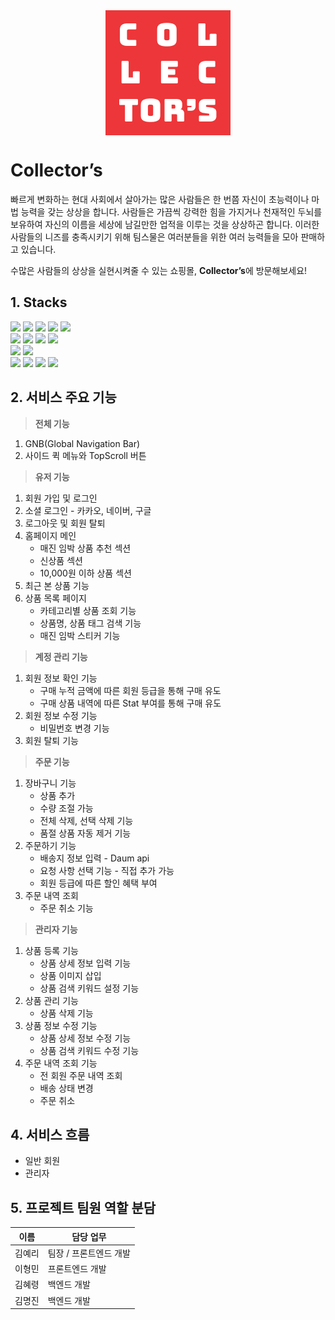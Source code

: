 <img src="/src/views/box_logo.png" alt="Collector's" style="margin: 0 auto; display: block;"/>

# Collector’s

빠르게 변화하는 현대 사회에서 살아가는 많은 사람들은 한 번쯤 자신이 초능력이나 마법 능력을 갖는 상상을 합니다. 사람들은 가끔씩 강력한 힘을 가지거나 천재적인 두뇌를 보유하여 자신의 이름을 세상에 남길만한 업적을 이루는 것을 상상하곤 합니다. 이러한 사람들의 니즈를 충족시키기 위해 팀스물은 여러분들을 위한 여러 능력들을 모아 판매하고 있습니다.

수많은 사람들의 상상을 실현시켜줄 수 있는 쇼핑몰, **Collector’s**에 방문해보세요!


## 1. Stacks
<img src="https://img.shields.io/badge/HTML5-E34F26?style=flat&logo=HTML5&logoColor=white" />
<img src="https://img.shields.io/badge/CSS3-1572B6?style=flat&logo=CSS3&logoColor=white" />
<img src="https://img.shields.io/badge/JavaScript-F7DF1E?style=flat&logo=JavaScript&logoColor=white" />
<img src="https://img.shields.io/badge/Swiper-6332F6?style=flat&logo=Swiper&logoColor=white" />
<img src="https://img.shields.io/badge/Font Awesome-528DD7?style=flat&logo=FontAwesome&logoColor=white" />
<br />
<img src="https://img.shields.io/badge/Node.js-339933?style=flat&logo=Node.js&logoColor=white" />
<img src="https://img.shields.io/badge/Express-000000?style=flat&logo=Express&logoColor=white" />
<img src="https://img.shields.io/badge/MongoDB-47A248?style=flat&logo=MongoDB&logoColor=white" />
<img src="https://img.shields.io/badge/AmazonS3-569A31?style=flat&logo=AmazonS3&logoColor=white" />
<br />
<img src="https://img.shields.io/badge/Git-F05032?style=flat&logo=Git&logoColor=white" />
<img src="https://img.shields.io/badge/GitLab-FC6D26?style=flat&logo=GitLab&logoColor=white" />
<br />
<img src="https://img.shields.io/badge/Prettier-F7B93E?style=flat&logo=Prettier&logoColor=white" />
<img src="https://img.shields.io/badge/Notion-000000?style=flat&logo=Notion&logoColor=white" />
<img src="https://img.shields.io/badge/Figma-F24E1E?style=flat&logo=Figma&logoColor=white" />
<img src="https://img.shields.io/badge/VS Code-007ACC?&style=flat&logo=visualstudiocode&logoColor=white" />


## 2. 서비스 주요 기능

> **전체 기능**
> 
1. GNB(Global Navigation Bar)
2. 사이드 퀵 메뉴와 TopScroll 버튼

> **유저 기능**
> 
1. 회원 가입 및 로그인
2. 소셜 로그인 - 카카오, 네이버, 구글
3. 로그아웃 및 회원 탈퇴
4. 홈페이지 메인
    - 매진 임박 상품 추천 섹션
    - 신상품 섹션
    - 10,000원 이하 상품 섹션
5. 최근 본 상품 기능
6. 상품 목록 페이지
    - 카테고리별 상품 조회 기능
    - 상품명, 상품 태그 검색 기능
    - 매진 임박 스티커 기능

> **계정 관리 기능**
> 
1. 회원 정보 확인 기능
    - 구매 누적 금액에 따른 회원 등급을 통해 구매 유도
    - 구매 상품 내역에 따른 Stat 부여를 통해 구매 유도
2. 회원 정보 수정 기능
    - 비밀번호 변경 기능
3. 회원 탈퇴 기능

> **주문 기능**
> 
1. 장바구니 기능
    - 상품 추가
    - 수량 조절 가능
    - 전체 삭제, 선택 삭제 기능
    - 품절 상품 자동 제거 기능
2. 주문하기 기능
    - 배송지 정보 입력 - Daum api
    - 요청 사항 선택 기능 - 직접 추가 가능
    - 회원 등급에 따른 할인 혜택 부여
3. 주문 내역 조회
    - 주문 취소 기능


> **관리자 기능**
> 
1. 상품 등록 기능
    - 상품 상세 정보 입력 기능
    - 상품 이미지 삽입
    - 상품 검색 키워드 설정 기능
2. 상품 관리 기능
    - 상품 삭제 기능
3. 상품 정보 수정 기능
    - 상품 상세 정보 수정 기능
    - 상품 검색 키워드 수정 기능
4. 주문 내역 조회 기능
    - 전 회원 주문 내역 조회
    - 배송 상태 변경
    - 주문 취소


## 4. 서비스 흐름

- 일반 회원
- 관리자

## 5. 프로젝트 팀원 역할 분담

| 이름 | 담당 업무 |
| --- | --- |
| 김예리 | 팀장 / 프론트엔드 개발 |
| 이형민 | 프론트엔드 개발 |
| 김혜령 | 백엔드 개발 |
| 김명진 | 백엔드 개발 |

